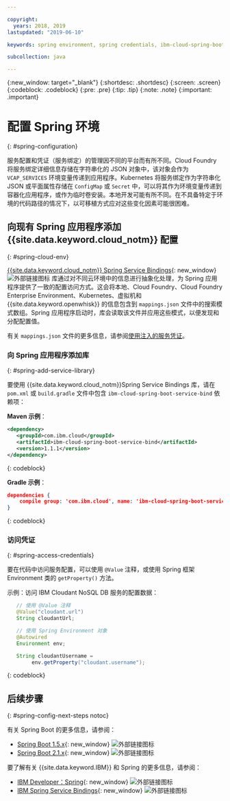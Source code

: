 ```yaml
---

copyright:
  years: 2018, 2019
lastupdated: "2019-06-10"

keywords: spring environment, spring credentials, ibm-cloud-spring-boot-service-bind, service bindings spring, vcap_services spring, access credential spring

subcollection: java

---
```


{:new_window: target="_blank"}
{:shortdesc: .shortdesc}
{:screen: .screen}
{:codeblock: .codeblock}
{:pre: .pre}
{:tip: .tip}
{:note: .note}
{:important: .important}

# 配置 Spring 环境
{: #spring-configuration}

服务配置和凭证（服务绑定）的管理因不同的平台而有所不同。Cloud Foundry 将服务绑定详细信息存储在字符串化的 JSON 对象中，该对象会作为 `VCAP_SERVICES` 环境变量传递到应用程序。Kubernetes 将服务绑定作为字符串化 JSON 或平面属性存储在 `ConfigMap` 或 `Secret` 中，可以将其作为环境变量传递到容器化应用程序，或作为临时卷安装。本地开发可能有所不同。在不具备特定于环境的代码路径的情况下，以可移植方式应对这些变化因素可能很困难。

## 向现有 Spring 应用程序添加 {{site.data.keyword.cloud_notm}} 配置
{: #spring-cloud-env}

[{{site.data.keyword.cloud_notm}} Spring Service Bindings](https://github.com/ibm-developer/ibm-cloud-spring-bind){: new_window} ![外部链接图标](../icons/launch-glyph.svg "外部链接图标") 库通过对不同云环境中的信息进行抽象化处理，为 Spring 应用程序提供了一致的配置访问方式。这会将本地、Cloud Foundry、Cloud Foundry Enterprise Environment、Kubernetes、虚拟机和 {{site.data.keyword.openwhisk}} 的信息包含到 `mappings.json` 文件中的搜索模式数组。Spring 应用程序启动时，库会读取该文件并应用这些模式，以便发现和分配配置值。

有关 `mappings.json` 文件的更多信息，请参阅[使用注入的服务凭证](/docs/java?topic=cloud-native-configuration#portable-credentials)。

### 向 Spring 应用程序添加库
{: #spring-add-service-library}

要使用 {{site.data.keyword.cloud_notm}}Spring Service Bindings 库，请在 `pom.xml` 或 `build.gradle` 文件中包含 `ibm-cloud-spring-boot-service-bind` 依赖项：

**Maven 示例**：

```xml
<dependency>
   <groupId>com.ibm.cloud</groupId>
   <artifactId>ibm-cloud-spring-boot-service-bind</artifactId>
   <version>1.1.1</version>
</dependency>
```
{: codeblock}

**Gradle 示例**：

```json
dependencies {
    compile group: 'com.ibm.cloud', name: 'ibm-cloud-spring-boot-service-bind', version: '1.1.1'
}
```
{: codeblock}

### 访问凭证
{: #spring-access-credentials}

要在代码中访问服务配置，可以使用 `@Value` 注释，或使用 Spring 框架 Environment 类的 `getProperty()` 方法。

示例：访问 IBM Cloudant NoSQL DB 服务的配置数据：

```java
   // 使用 @Value 注释
   @Value("cloudant.url")
   String cloudantUrl;

   // 使用 Spring Environment 对象
   @Autowired
   Environment env;

   String cloudantUsername = 
        env.getProperty("cloudant.username");
```
{: codeblock}

## 后续步骤
{: #spring-config-next-steps notoc}

有关 Spring Boot 的更多信息，请参阅：

* [Spring Boot 1.5.x](https://docs.spring.io/spring-boot/docs/1.5.x/reference/html/){: new_window} ![外部链接图标](../icons/launch-glyph.svg "外部链接图标")
* [Spring Boot 2.1.x](https://docs.spring.io/spring-boot/docs/2.1.x/reference/html/){: new_window} ![外部链接图标](../icons/launch-glyph.svg "外部链接图标")

要了解有关 {{site.data.keyword.IBM}} 和 Spring 的更多信息，请参阅：

* [IBM Developer：Spring](https://developer.ibm.com/technologies/spring/){: new_window} ![外部链接图标](../icons/launch-glyph.svg "外部链接图标")
* [IBM Spring Service Bindings](https://github.com/ibm-developer/ibm-cloud-spring-bind){: new_window} ![外部链接图标](../icons/launch-glyph.svg "外部链接图标")
